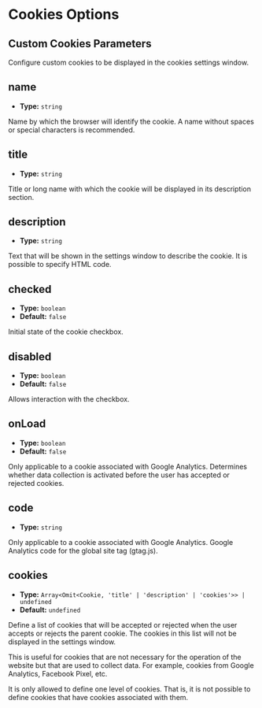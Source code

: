 # Cookies Options

## Custom Cookies Parameters

Configure custom cookies to be displayed in the cookies settings window.

## name

- **Type:** `string`

Name by which the browser will identify the cookie. A name without spaces or special characters is recommended.

## title

- **Type:** `string`

Title or long name with which the cookie will be displayed in its description section.

## description

- **Type:** `string`

Text that will be shown in the settings window to describe the cookie. It is possible to specify HTML code.

## checked

- **Type:** `boolean`
- **Default:** `false`

Initial state of the cookie checkbox.

## disabled

- **Type:** `boolean`
- **Default:** `false`

Allows interaction with the checkbox.

## onLoad

- **Type:** `boolean`
- **Default:** `false`

Only applicable to a cookie associated with Google Analytics. Determines whether data collection is activated before the user has accepted or rejected cookies.

## code

- **Type:** `string`

Only applicable to a cookie associated with Google Analytics. Google Analytics code for the global site tag (gtag.js).

## cookies

- **Type:** `Array<Omit<Cookie, 'title' | 'description' | 'cookies'>> | undefined`
- **Default:** `undefined`

Define a list of cookies that will be accepted or rejected when the user accepts or rejects the parent cookie. The cookies in this list will not be displayed in the settings window.

This is useful for cookies that are not necessary for the operation of the website but that are used to collect data. For example, cookies from Google Analytics, Facebook Pixel, etc.

It is only allowed to define one level of cookies. That is, it is not possible to define cookies that have cookies associated with them.

